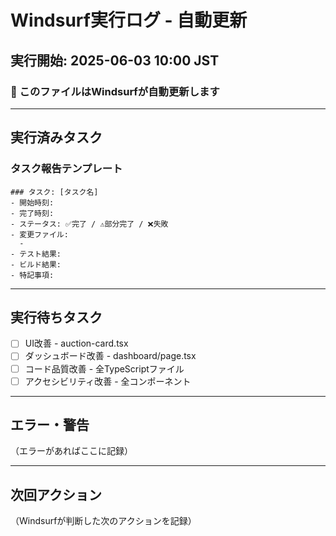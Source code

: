 # Windsurf実行ログ - 自動更新

## 実行開始: 2025-06-03 10:00 JST

### 📝 このファイルはWindsurfが自動更新します

---

## 実行済みタスク

### タスク報告テンプレート
```
### タスク: [タスク名]
- 開始時刻: 
- 完了時刻: 
- ステータス: ✅完了 / ⚠️部分完了 / ❌失敗
- 変更ファイル:
  - 
- テスト結果: 
- ビルド結果: 
- 特記事項: 
```

---

## 実行待ちタスク
- [ ] UI改善 - auction-card.tsx
- [ ] ダッシュボード改善 - dashboard/page.tsx  
- [ ] コード品質改善 - 全TypeScriptファイル
- [ ] アクセシビリティ改善 - 全コンポーネント

---

## エラー・警告
（エラーがあればここに記録）

---

## 次回アクション
（Windsurfが判断した次のアクションを記録）
